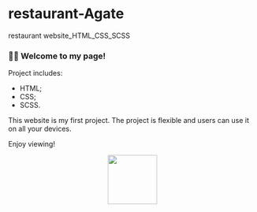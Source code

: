# restaurant-Agate
restaurant website_HTML_CSS_SCSS

### :woman_technologist: Welcome to my page!

Project includes:
- HTML;
- CSS;
- SCSS.

This website is my first project.
The project is flexible and users can use it on all your devices.

Enjoy viewing!

<div id="header" align="center">
  <img src="https://media.giphy.com/media/3oKIPnAiaMCws8nOsE/giphy.gif" width="100"/>
</div>
